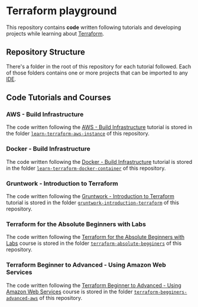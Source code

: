 # Terraform playground

This repository contains **code** written following tutorials and developing projects while learning about [Terraform](https://www.terraform.io/).

## Repository Structure

There's a folder in the root of this repository for each tutorial followed. Each of those folders contains one or more projects that can be imported to any [IDE](https://en.wikipedia.org/wiki/Integrated_development_environment).

## Code Tutorials and Courses

### AWS - Build Infrastructure

The code written following the [AWS - Build Infrastructure](https://developer.hashicorp.com/terraform/tutorials/aws-get-started/aws-build) tutorial is stored in the folder [`learn-terraform-aws-instance`](./learn-terraform-aws-instance/) of this repository.

### Docker - Build Infrastructure

The code written following the [Docker - Build Infrastructure](https://developer.hashicorp.com/terraform/tutorials/docker-get-started/docker-build) tutorial is stored in the folder [`learn-terraform-docker-container`](./learn-terraform-docker-container/) of this repository.

### Gruntwork - Introduction to Terraform

The code written following the [Gruntwork - Introduction to Terraform](https://blog.gruntwork.io/an-introduction-to-terraform-f17df9c6d180) tutorial is stored in the folder [`gruntwork-introduction-terraform`](./gruntwork-introduction-terraform/) of this repository.

### Terraform for the Absolute Beginners with Labs

The code written following the [Terraform for the Absolute Beginners with Labs](https://www.udemy.com/course/terraform-for-the-absolute-beginners/) course is stored in the folder [`terraform-absolute-begginers`](./terraform-absolute-begginers/) of this repository.

### Terraform Beginner to Advanced - Using Amazon Web Services

The code written following the [Terraform Beginner to Advanced - Using Amazon Web Services](https://www.udemy.com/course/terraform-for-the-absolute-beginners/) course is stored in the folder [`terraform-begginers-advanced-aws`](./terraform-begginers-advanced-aws/) of this repository.
